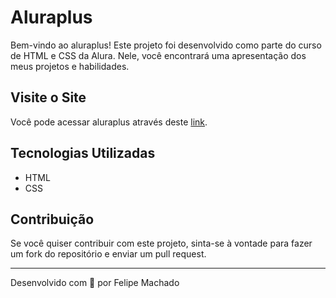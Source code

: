 # Aluraplus

Bem-vindo ao aluraplus! Este projeto foi desenvolvido como parte do curso de HTML e CSS da Alura. Nele, você encontrará uma apresentação dos meus projetos e habilidades.

## Visite o Site

Você pode acessar aluraplus através deste [link](https://felipem7k.github.io/aluraplus/).

## Tecnologias Utilizadas

- HTML
- CSS

## Contribuição

Se você quiser contribuir com este projeto, sinta-se à vontade para fazer um fork do repositório e enviar um pull request.

---

Desenvolvido com 💙 por Felipe Machado

